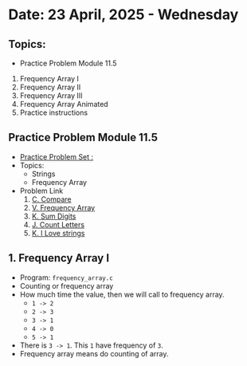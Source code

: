 # Date: 23 April, 2025 - Wednesday

## Topics:
- Practice Problem Module 11.5
1. Frequency Array I
2. Frequency Array II
3. Frequency Array III
4. Frequency Array Animated
5. Practice instructions

## Practice Problem Module 11.5
- [Practice Problem Set :](https://docs.google.com/document/d/1FLggcwY4YLUkk6RpOWnePSCXBq0iZZdo4tsq6eUXz5s/edit?tab=t.0)
- Topics:
    - Strings
    - Frequency Array
- Problem Link
    1. [C. Compare](https://codeforces.com/group/MWSDmqGsZm/contest/219856/problem/C)
    2. [V. Frequency Array](https://codeforces.com/group/MWSDmqGsZm/contest/219774/problem/V)
    3. [K. Sum Digits](https://codeforces.com/group/MWSDmqGsZm/contest/219774/problem/K)
    4. [J. Count Letters](https://codeforces.com/group/MWSDmqGsZm/contest/219856/problem/J)
    5. [K. I Love strings](https://codeforces.com/group/MWSDmqGsZm/contest/219856/problem/K)

## 1. Frequency Array I
- Program: `frequency_array.c`
- Counting or frequency array
- How much time the value, then we will call to frequency array.
    - `1 -> 2`
    - `2 -> 3`
    - `3 -> 1`
    - `4 -> 0`
    - `5 -> 1`
- There is `3 -> 1`. This `1` have frequency of `3`.
- Frequency array means do counting of array.